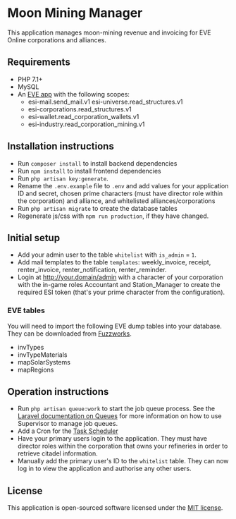 # Moon Mining Manager

This application manages moon-mining revenue and invoicing for EVE Online corporations and alliances.

## Requirements

* PHP 7.1+
* MySQL
* An [EVE app](https://developers.eveonline.com) with the following scopes: 
  - esi-mail.send_mail.v1 esi-universe.read_structures.v1 
  - esi-corporations.read_structures.v1 
  - esi-wallet.read_corporation_wallets.v1 
  - esi-industry.read_corporation_mining.v1

## Installation instructions

* Run `composer install` to install backend dependencies
* Run `npm install` to install frontend dependencies
* Run `php artisan key:generate`.
* Rename the `.env.example` file to `.env` and add values for your application ID and secret, chosen prime characters 
  (must have director role within the corporation) and alliance, and whitelisted alliances/corporations
* Run `php artisan migrate` to create the database tables
* Regenerate js/css with `npm run production`, if they have changed.

## Initial setup

- Add your admin user to the table `whitelist` with `is_admin` = `1`.
- Add mail templates to the table `templates`: weekly_invoice, receipt, renter_invoice, renter_notification, 
  renter_reminder.
- Login at http://your.domain/admin with a character of your corporation with the in-game roles Accountant
  and Station_Manager to create the required ESI token (that's your prime character from the configuration).

### EVE tables

You will need to import the following EVE dump tables into your database. They can be downloaded from
[Fuzzworks](https://www.fuzzwork.co.uk/dump/latest/).

* invTypes
* invTypeMaterials
* mapSolarSystems
* mapRegions

## Operation instructions

* Run `php artisan queue:work` to start the job queue process. See the 
  [Laravel documentation on Queues](https://laravel.com/docs/5.5/queues) for more information on how to use 
  Supervisor to manage job queues.
* Add a Cron for the [Task Scheduler](https://laravel.com/docs/5.5/scheduling)
* Have your primary users login to the application. They must have director roles within the corporation that owns 
  your refineries in order to retrieve citadel information.
* Manually add the primary user's ID to the `whitelist` table. They can now log in to view the application and 
  authorise any other users.

## License

This application is open-sourced software licensed under the [MIT license](http://opensource.org/licenses/MIT).
